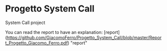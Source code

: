 # Progetto System Call

System Call project

You can read the report to have an explanation:
[report] (https://github.com/GiacomoFerro/Progetto_System_Call/blob/master/Report_Progetto_Giacomo_Ferro.pdf)  "report"


